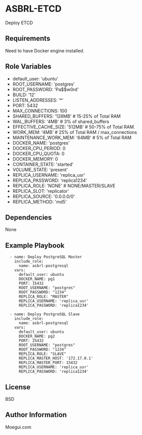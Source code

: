 ASBRL-ETCD
=========

Deploy ETCD

Requirements
------------

Need to have Docker engine installed.

Role Variables
--------------

- default_user: 'ubuntu'
- ROOT_USERNAME: 'postgres'
- ROOT_PASSWORD: 'Pa$$w0rd'
- BUILD: '12'
- LISTEN_ADDRESSES: '*'
- PORT: 5432
- MAX_CONNECTIONS: 100
- SHARED_BUFFERS: '128MB' # 15-25% of Total RAM
- WAL_BUFFERS: '4MB' # 3% of shared_buffers
- EFFECTIVE_CACHE_SIZE: '512MB' # 50-75% of Total RAM.
- WORK_MEM: '4MB' # 25% of Total RAM / max_connections
- MAINTENANCE_WORK_MEM: '64MB' # 5% of Total RAM
- DOCKER_NAME: 'postgres'
- DOCKER_CPU_PERIOD: 0
- DOCKER_CPU_QUOTA: 0
- DOCKER_MEMORY: 0
- CONTAINER_STATE: 'started'
- VOLUME_STATE: 'present'
- REPLICA_USERNAME: 'replica_usr'
- REPLICA_PASSWORD: 'replica1234'
- REPLICA_ROLE: 'NONE' # NONE/MASTER/SLAVE
- REPLICA_SLOT: 'replicator'
- REPLICA_SOURCE: '0.0.0.0/0'
- REPLICA_METHOD: 'md5'

Dependencies
------------

None

Example Playbook
----------------

      - name: Deploy PostgreSQL Master
        include_role:
          name: asbrl-postgresql
        vars:
          default_user: ubuntu
          DOCKER_NAME: pg1
          PORT: 15432
          ROOT_USERNAME: "postgres"
          ROOT_PASSWORD: "1234"
          REPLICA_ROLE: "MASTER"
          REPLICA_USERNAME: 'replica_usr'
          REPLICA_PASSWORD: 'replica1234'

      - name: Deploy PostgreSQL Slave
        include_role:
          name: asbrl-postgresql
        vars:
          default_user: ubuntu
          DOCKER_NAME: pg2
          PORT: 25432
          ROOT_USERNAME: "postgres"
          ROOT_PASSWORD: "1234"
          REPLICA_ROLE: "SLAVE"
          REPLICA_MASTER_HOST: '172.17.0.1'
          REPLICA_MASTER_PORT: 15432
          REPLICA_USERNAME: 'replica_usr'
          REPLICA_PASSWORD: 'replica1234'

License
-------

BSD

Author Information
------------------

Moegui.com